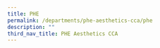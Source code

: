 ```yaml
---
title: PHE
permalink: /departments/phe-aesthetics-cca/phe
description: ""
third_nav_title: PHE Aesthetics CCA
---
```

